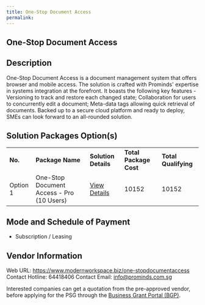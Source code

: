 ```yaml
---
title: One-Stop Document Access
permalink: 
---
```


## One-Stop Document Access

## Description

One-Stop Document Access is a document management system that offers browser and mobile access. The solution is crafted with Prominds' expertise in systems integration at the forefront. It boasts the following key features - Versioning to track and restore each changed state; Collaboration for users to concurrently edit a document; Meta-data tags allowing quick retrieval of documents. Backed up to a secure cloud platform and ready to deploy, SMEs can look forward to an all-rounded solution.

## Solution Packages Option(s)

<table>
<tr>
<td><b>No.</b></td>
<td><b>Package Name</b></td>
<td><b>Solution Details</b></td>
<td><b>Total Package Cost</b></td>
<td><b>Total Qualifying</b></td>
</tr>
<tr>
<td>Option 1</td>
<td>One-Stop Document Access - Pro (10 Users)</td>
<td><a href='https://www.gobusiness.gov.sg/images/psg/20200713_Desensitised_Annex_3_Part_3.pdf'>View Details</a></td>
<td>10152</td>
<td>10152</td>
</tr>
</table>

## Mode and Schedule of Payment

 - Subscription / Leasing

## Vendor Information

 Web URL: https://www.modernworkspace.biz/one-stopdocumentaccess
Contact Hotline: 64418406 
Contact Email: info@prominds.com.sg 


Interested companies can get a quotation from the pre-approved vendor, before applying for the PSG through the <a href='https://www.businessgrants.gov.sg/'>Business Grant Portal (BGP)</a>.
